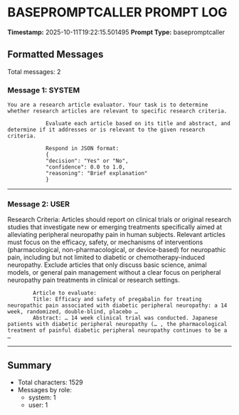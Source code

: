 # BASEPROMPTCALLER PROMPT LOG
**Timestamp:** 2025-10-11T19:22:15.501495
**Prompt Type:** basepromptcaller

## Formatted Messages
Total messages: 2

### Message 1: SYSTEM

```
You are a research article evaluator. Your task is to determine whether research articles are relevant to specific research criteria.

            Evaluate each article based on its title and abstract, and determine if it addresses or is relevant to the given research criteria.

            Respond in JSON format:
            {
            "decision": "Yes" or "No",
            "confidence": 0.0 to 1.0,
            "reasoning": "Brief explanation"
            }
```

---

### Message 2: USER

Research Criteria: Articles should report on clinical trials or original research studies that investigate new or emerging treatments specifically aimed at alleviating peripheral neuropathy pain in human subjects. Relevant articles must focus on the efficacy, safety, or mechanisms of interventions (pharmacological, non-pharmacological, or device-based) for neuropathic pain, including but not limited to diabetic or chemotherapy-induced neuropathy. Exclude articles that only discuss basic science, animal models, or general pain management without a clear focus on peripheral neuropathy pain treatments in clinical or research settings.

            Article to evaluate:
            Title: Efficacy and safety of pregabalin for treating neuropathic pain associated with diabetic peripheral neuropathy: a 14 week, randomized, double‐blind, placebo …
            Abstract: … 14 week clinical trial was conducted. Japanese patients with diabetic peripheral neuropathy (… , the pharmacological treatment of painful diabetic peripheral neuropathy continues to be a …

---

## Summary
- Total characters: 1529
- Messages by role:
  - system: 1
  - user: 1